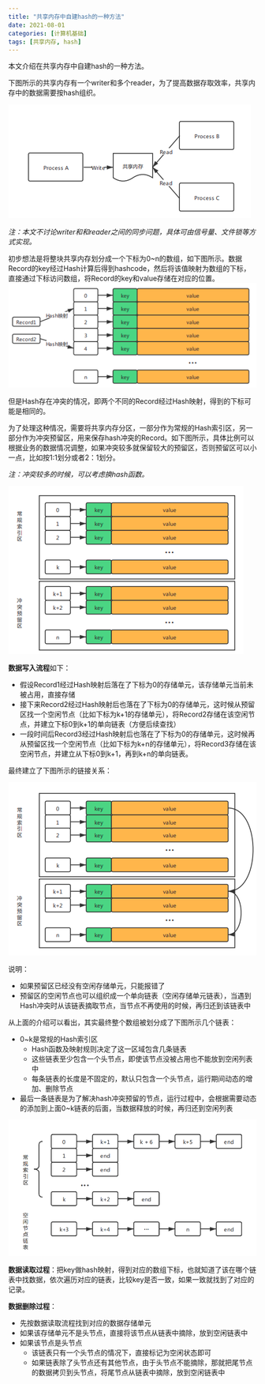 ```yaml
---
title: "共享内存中自建hash的一种方法"
date: 2021-08-01
categories: [计算机基础]
tags: [共享内存, hash]
---
```


本文介绍在共享内存中自建hash的一种方法。  

下图所示的共享内存有一个writer和多个reader，为了提高数据存取效率，共享内存中的数据需要按hash组织。  

![共享内存示意图](https://github.com/sigusr1/blog_assets/blob/master/2021-08-01-hash_in_shared_memory/shared_memory.png?raw=true)


*注：本文不讨论writer和和reader之间的同步问题，具体可由信号量、文件锁等方式实现。*


初步想法是将整块共享内存划分成一个下标为0~n的数组，如下图所示。数据Record的key经过Hash计算后得到hashcode，然后将该值映射为数组的下标，直接通过下标访问数组，将Record的key和value存储在对应的位置。
![分区示意图](https://github.com/sigusr1/blog_assets/blob/master/2021-08-01-hash_in_shared_memory/split_region_by_record.png?raw=true)

但是Hash存在冲突的情况，即两个不同的Record经过Hash映射，得到的下标可能是相同的。  

为了处理这种情况，需要将共享内存分区，一部分作为常规的Hash索引区，另一部分作为冲突预留区，用来保存hash冲突的Record。如下图所示，具体比例可以根据业务的数据情况调整，如果冲突较多就保留较大的预留区，否则预留区可以小一点，比如按1:1划分或者2：1划分。

*注：冲突较多的时候，可以考虑换hash函数。*  

![冲突区示意图](https://github.com/sigusr1/blog_assets/blob/master/2021-08-01-hash_in_shared_memory/split_region_by_record_collision.png?raw=true)


**数据写入流程**如下：
- 假设Record1经过Hash映射后落在了下标为0的存储单元，该存储单元当前未被占用，直接存储
- 接下来Record2经过Hash映射后也落在了下标为0的存储单元，这时候从预留区找一个空闲节点（比如下标为k+1的存储单元），将Record2存储在该空闲节点，并建立下标0到k+1的单向链表（方便后续查找）
- 一段时间后Record3经过Hash映射后也落在了下标为0的存储单元，这时候再从预留区找一个空闲节点（比如下标为k+n的存储单元），将Record3存储在该空闲节点，并建立从下标0到k+1，再到k+n的单向链表。

最终建立了下图所示的链接关系：

![hash链表](https://github.com/sigusr1/blog_assets/blob/master/2021-08-01-hash_in_shared_memory/collision_proc.png?raw=true)

说明：
  - 如果预留区已经没有空闲存储单元，只能报错了
  - 预留区的空闲节点也可以组织成一个单向链表（空闲存储单元链表），当遇到Hash冲突时从该链表摘取节点，当节点不再使用的时候，再归还到该链表中


从上面的介绍可以看出，其实最终整个数组被划分成了下图所示几个链表：
  - 0~k是常规的Hash索引区
    - Hash函数及映射规则决定了这一区域包含几条链表
    - 这些链表至少包含一个头节点，即使该节点没被占用也不能放到空闲列表中
    - 每条链表的长度是不固定的，默认只包含一个头节点，运行期间动态的增加、删除节点
  - 最后一条链表是为了解决hash冲突预留的节点，运行过程中，会根据需要动态的添加到上面0~k链表的后面，当数据释放的时候，再归还到空闲列表 

![hash链表抽象示意](https://github.com/sigusr1/blog_assets/blob/master/2021-08-01-hash_in_shared_memory/collision_proc_list.png?raw=true)


**数据读取过程**：把key做hash映射，得到对应的数组下标，也就知道了该在哪个链表中找数据，依次遍历对应的链表，比较key是否一致，如果一致就找到了对应的记录。   

**数据删除过程**：
- 先按数据读取流程找到对应的数据存储单元
- 如果该存储单元不是头节点，直接将该节点从链表中摘除，放到空闲链表中
- 如果该节点是头节点
  - 该链表只有一个头节点的情况下，直接标记为空闲状态即可
  - 如果链表除了头节点还有其他节点，由于头节点不能摘除，那就把尾节点的数据拷贝到头节点，将尾节点从链表中摘除，放到空闲链表中